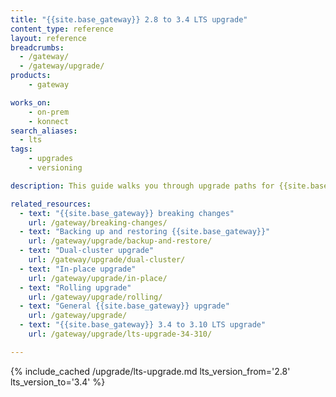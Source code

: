 ```yaml
---
title: "{{site.base_gateway}} 2.8 to 3.4 LTS upgrade"
content_type: reference
layout: reference
breadcrumbs:
  - /gateway/
  - /gateway/upgrade/
products:
    - gateway

works_on:
    - on-prem
    - konnect
search_aliases:
  - lts
tags:
    - upgrades
    - versioning

description: This guide walks you through upgrade paths for {{site.base_gateway}} 2.8 LTS to 3.4 LTS and helps you prepare for an upgrade.

related_resources:
  - text: "{{site.base_gateway}} breaking changes"
    url: /gateway/breaking-changes/
  - text: "Backing up and restoring {{site.base_gateway}}"
    url: /gateway/upgrade/backup-and-restore/
  - text: "Dual-cluster upgrade"
    url: /gateway/upgrade/dual-cluster/
  - text: "In-place upgrade"
    url: /gateway/upgrade/in-place/
  - text: "Rolling upgrade"
    url: /gateway/upgrade/rolling/
  - text: "General {{site.base_gateway}} upgrade"
    url: /gateway/upgrade/
  - text: "{{site.base_gateway}} 3.4 to 3.10 LTS upgrade"
    url: /gateway/upgrade/lts-upgrade-34-310/

---
```


{% include_cached /upgrade/lts-upgrade.md lts_version_from='2.8' lts_version_to='3.4' %}
